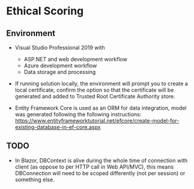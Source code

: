 #  Ethical Scoring

## Environment
- Visual Studio Professional 2019 with 
  - ASP.NET and web development workflow
  - Azure development workflow
  - Data storage and processing
  
- If running solution locally, the environment will prompt you to create a local certificate, 
  confirm the option so that the certificate will be generated and added to Trusted Root Certificate Authority store. 
  
- Entity Framework Core is used as an ORM for data integration, model was generated following the following instructions:
  https://www.entityframeworktutorial.net/efcore/create-model-for-existing-database-in-ef-core.aspx


## TODO
- In Blazor, DBContext is alive during the whole time of connection with client (as oppose to per HTTP call in Web API/MVC), this means DBConnection 
  will need to be scoped differently (not per session) or something else.
